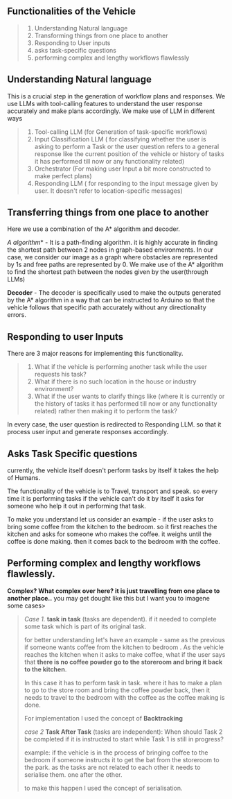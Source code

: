 ## Functionalities of the Vehicle
> 1. Understanding Natural language
> 2. Transforming things from one place to another
> 3. Responding to User inputs
> 4. asks task-specific questions
> 5. performing complex and lengthy workflows flawlessly

## Understanding Natural language

This is a crucial step in the generation of workflow plans and responses.
We use LLMs with tool-calling features to understand the user response accurately and make plans accordingly. We make use of LLM in different ways
> 1. Tool-calling LLM (for Generation of task-specific workflows)
> 2. Input Classification LLM ( for classifying whether the user is asking to perform a Task or the user question refers to a general response like the current position of the vehicle or history of tasks it has performed till now or any functionality related)
> 3. Orchestrator (For making user Input a bit more constructed to make perfect plans)
> 4. Responding LLM ( for responding to the input message given by user. It doesn't refer to location-specific messages)

## Transferring things from one place to another

Here we use a combination of the A* algorithm and decoder.

**A* algorithm** - It is a path-finding algorithm. it is highly accurate in finding the shortest path  between 2 nodes in graph-based environments. In our case, we consider our image as a graph where obstacles are represented by 1s and free paths are represented by 0. We make use of the A* algorithm to find the shortest path between the nodes given by the user(through LLMs)

**Decoder** - The decoder is specifically used to make the outputs generated by the A* algorithm in a way that can be instructed to Arduino so that the vehicle follows that specific path accurately without any directionality errors.

## Responding to user Inputs

There are 3 major reasons for implementing this functionality. 

> 1. What if the vehicle is performing another task while the user requests his task?
> 2. What if there is no such location in the house or industry environment?
> 3. What if the user wants to clarify things like (where it is currently or the history of tasks it has performed till now or any functionality related) rather then making it to perform the task?

In every case, the user question is redirected to Responding LLM. so that it process user input and generate responses accordingly.

## Asks Task Specific questions

currently, the vehicle itself doesn't perform tasks by itself it takes the help of Humans.

The functionality of the vehicle is to Travel, transport and speak. so every time it is performing tasks if the vehicle can't do it by itself it asks for someone who help it out in performing that task.

To make you understand let us consider an example - if the user asks to bring some coffee from the kitchen to the bedroom.  so it first reaches the kitchen and asks for someone who makes the coffee. it weighs until the coffee is done making. then it comes back to the bedroom with the coffee.

## Performing complex and lengthy workflows flawlessly.

**Complex? What complex over here? it is just travelling from one place to another place..** you may get dought like this but I want you to imagene some cases>

> *Case 1.*  **task in task** (tasks are dependent). if it needed to complete some task which is part of its original task.
> 
> for better understanding let's have an example - same as the previous if someone wants coffee from the kitchen to bedroom . As the vehicle reaches the kitchen when it asks to make coffee, what if the user says that **there is no coffee powder go to the storeroom and bring it back to the kitchen**.
> 
> In this case it has to perform task in task. where it has to make a plan to go to the store room and bring the coffee powder back, then it needs to travel to the bedroom with the coffee as the coffee making is done.
> 
> For implementation I used the concept of **Backtracking**
> 
> *case 2* **Task After Task** (tasks are independent): When should Task 2 be completed if it is instructed to start while Task 1 is still in progress?
>
> example: if the vehicle is in the process of bringing coffee to the bedroom if someone instructs it to get the bat from the storeroom to the park. as the tasks are not related to each other it needs to serialise them. one after the other.
>
> to make this happen I used the concept of serialisation.
